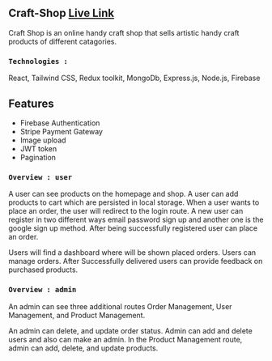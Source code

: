 ## Craft-Shop  [Live Link](https://craft-shop-43971.web.app/)

Craft Shop is an online handy craft shop that sells artistic handy craft products of different catagories.

### `Technologies :`

React, Tailwind CSS, Redux toolkit, MongoDb, Express.js, Node.js, Firebase

## Features

* Firebase Authentication
* Stripe Payment Gateway
* Image upload
* JWT token
* Pagination

### `Overview : user`
A user can see products on the homepage and shop. A user can add products to cart which are persisted in local storage. When a user wants to place an order, the user will redirect to the login route. A new user can register in two different ways email password sign up and another one is the google sign up method. After being successfully registered user can place an order.

Users will find a dashboard where will be shown placed orders. Users can manage orders. After Successfully delivered users can provide feedback on purchased products. 

### `Overview : admin`
An admin can see three additional routes Order Management, User Management, and Product Management.

An admin can delete, and update order status. Admin can add and delete users and also can make an admin. In the Product Management route, admin can add, delete, and update products.


